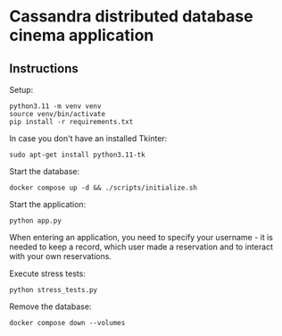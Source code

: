 # Cassandra distributed database cinema application
## Instructions
Setup:
```shell
python3.11 -m venv venv
source venv/bin/activate
pip install -r requirements.txt
```
In case you don't have an installed Tkinter:
```shell
sudo apt-get install python3.11-tk
```

Start the database:
```shell
docker compose up -d && ./scripts/initialize.sh
```

Start the application:
```shell
python app.py
```

When entering an application, you need to specify your username - it is needed to keep a record, which user made a reservation and to interact with your own reservations.

Execute stress tests:
```shell
python stress_tests.py
```

Remove the database:
```shell
docker compose down --volumes
```
